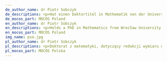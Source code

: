 ```yaml
---
de_author_name: dr Piotr Sobczyk
de_descriptions: <p>Hat einen Doktortitel in Mathematik von der Universität Wrocław für Wissenschaft und Technologie. Seine Dissertation beschäftigte sich mit der Reduktion der Dimensionalität. Beruflich arbeitet er als Data Scientist und beschäftigt sich mit Datenanalyse, Modellierung und Visualisierung.</p>
de_mocos_part: MOCOS Poland
en_author_name: dr Piotr Sobczyk
en_descriptions: <p>Holds a PhD in Mathematics from Wrocław University of Science and Technology. His thesis was on dimensionality reduction. Professionally, working as a data scientist, he deals with data analysis, modelling and visualization.</p>
en_mocos_part: MOCOS Poland
img_name: pso.jpg
pl_author_name: dr Piotr Sobczyk
pl_descriptions: <p>Doktorat z matematyki, dotyczący redukcji wymiaru danych, obronił na Wydziale Matematyki Politechniki Wrocławskiej. Zawodowo, jako data scientist, zajmuje się analizą, modelowaniem i wizualizacją danych.</p>
pl_mocos_part: MOCOS Polska
---
```

